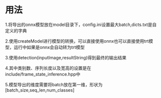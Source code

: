 # 用法
1.将导出的onnx模型放在model目录下，config.ini设置最大batch,dicts.txt是自定义的字典

2.使用createModel进行模型的转换，可以直接使用onnx也可以直接使用trt模型，运行中如果是onnx会自动转为trt模型

3.使用detection(inputImage,resultString)得到最终的输出结果

4.其中类别数、序列长度以及宽高的设置是在include/frame_state_inference.hpp中

5.模型导出的维度需要将batch放在第一维，形状为[batch_size,seq_len,num_classes]



